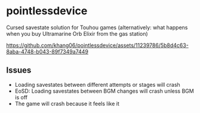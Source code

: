 # pointlessdevice
Cursed savestate solution for Touhou games (alternatively: what happens when you buy Ultramarine Orb Elixir from the gas station)

https://github.com/khang06/pointlessdevice/assets/11239786/5b8d4c63-8aba-4748-b043-89f7349a7449

## Issues
* Loading savestates between different attempts or stages will crash
* EoSD: Loading savestates between BGM changes will crash unless BGM is off
* The game will crash because it feels like it

